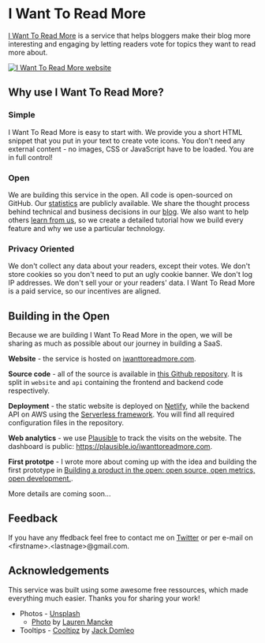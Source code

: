# I Want To Read More

[I Want To Read More](https://iwanttoreadmore.com/) is a service that helps bloggers make their blog more interesting and engaging by letting readers vote for topics they want to read more about.

[![I Want To Read More website](https://iwanttoreadmore.com/images/building-open-cover.jpg)](https://iwanttoreadmore.com/)

## Why use I Want To Read More?

### Simple

I Want To Read More is easy to start with. We provide you a short HTML snippet that you put in your text to create vote icons. You don't need any external content - no images, CSS or JavaScript have to be loaded. You are in full control!

### Open

We are building this service in the open. All code is open-sourced on GitHub. Our [statistics](https://plausible.io/iwanttoreadmore.com) are publicly available. We share the thought process behind technical and business decisions in our [blog](https://iwanttoreadmore.com/blog). We also want to help others [learn from us](https://iwanttoreadmore.com/blog), so we create a detailed tutorial how we build every feature and why we use a particular technology.

### Privacy Oriented

We don't collect any data about your readers, except their votes. We don't store cookies so you don't need to put an ugly cookie banner. We don't log IP addresses. We don't sell your or your readers' data. I Want To Read More is a paid service, so our incentives are aligned.

## Building in the Open

Because we are building I Want To Read More in the open, we will be sharing as much as possible about our journey in building a SaaS.

**Website** - the service is hosted on [iwanttoreadmore.com](https://iwanttoreadmore.com).

**Source code** - all of the source is available in [this Github repository](https://github.com/haltakov/iwanttoreadmore). It is split in `website` and `api` containing the frontend and backend code respectively.

**Deployment** - the static website is deployed on [Netlify](https://www.netlify.com/), while the backend API on AWS using the [Serverless framework](https://www.serverless.com/). You will find all required configuration files in the repository.

**Web analytics** - we use [Plausible](https://plausible.io/) to track the visits on the website. The dashboard is public: https://plausible.io/iwanttoreadmore.com.

**First prototpe** - I wrote more about coming up with the idea and building the first prototype in [Building a product in the open: open source, open metrics, open development.](https://iwanttoreadmore.com/blog/building-a-product-in-the-open/).

More details are coming soon...

## Feedback

If you have any ffedback feel free to contact me on [Twitter](https://twitter.com/haltakov) or per e-mail on \<firstname>.\<lastnage>@gmail.com.

## Acknowledgements

This service was built using some awesome free ressources, which made everything much easier. Thanks you for sharing your work!

-   Photos - [Unsplash](https://unsplash.com/)
    -   [Photo](https://unsplash.com/photos/aOC7TSLb1o8) by [Lauren Mancke](https://unsplash.com/@laurenmancke)
-   Tooltips - [Cooltipz](https://cooltipz.jackdomleo.dev/) by [Jack Domleo](https://jackdomleo.dev/)
